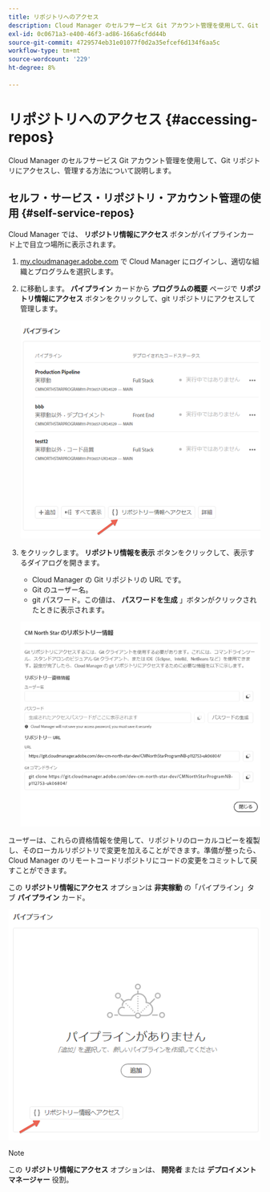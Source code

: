 ```yaml
---
title: リポジトリへのアクセス
description: Cloud Manager のセルフサービス Git アカウント管理を使用して、Git リポジトリにアクセスし、管理する方法について説明します。
exl-id: 0c0671a3-e400-46f3-ad86-166a6cfdd44b
source-git-commit: 4729574eb31e01077f0d2a35efcef6d134f6aa5c
workflow-type: tm+mt
source-wordcount: '229'
ht-degree: 8%

---
```


# リポジトリへのアクセス {#accessing-repos}

Cloud Manager のセルフサービス Git アカウント管理を使用して、Git リポジトリにアクセスし、管理する方法について説明します。

## セルフ・サービス・リポジトリ・アカウント管理の使用 {#self-service-repos}

Cloud Manager では、 **リポジトリ情報にアクセス** ボタンがパイプラインカード上で目立つ場所に表示されます。

1. [my.cloudmanager.adobe.com](https://my.cloudmanager.adobe.com/) で Cloud Manager にログインし、適切な組織とプログラムを選択します。

1. に移動します。 **パイプライン** カードから **プログラムの概要** ページで **リポジトリ情報にアクセス** ボタンをクリックして、git リポジトリにアクセスして管理します。

   ![環境カードの「リポジトリ情報」ボタンにアクセス](/help/implementing/cloud-manager/assets/repos/access-repo1.png)

1. をクリックします。 **リポジトリ情報を表示** ボタンをクリックして、表示するダイアログを開きます。

   * Cloud Manager の Git リポジトリの URL です。
   * Git のユーザー名。
   * git パスワード。この値は、 **パスワードを生成** 」ボタンがクリックされたときに表示されます。

   ![](/help/implementing/cloud-manager/assets/repos/access-repo-create.png)

ユーザーは、これらの資格情報を使用して、リポジトリのローカルコピーを複製し、そのローカルリポジトリで変更を加えることができます。準備が整ったら、Cloud Manager のリモートコードリポジトリにコードの変更をコミットして戻すことができます。

この **リポジトリ情報にアクセス** オプションは **非実稼動** の「パイプライン」タブ **パイプライン** カード。

![非実稼動タブの「リポジトリ情報」ボタンにアクセス](/help/implementing/cloud-manager/assets/repos/access-repo-nonprod.png)

>[!NOTE]
>
>この **リポジトリ情報にアクセス** オプションは、 **開発者** または **デプロイメントマネージャー** 役割。
